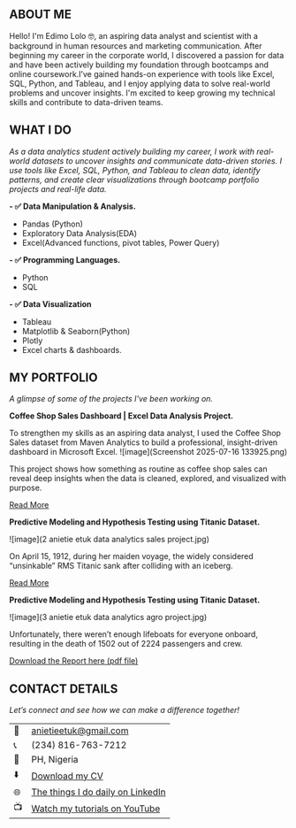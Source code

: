 <!--Section 1: Introduce your self-->
## ABOUT ME

Hello! I'm Edimo Lolo 🤓,  an aspiring data analyst and scientist with a background in human resources and marketing communication. After beginning my career in the corporate world, I discovered a passion for data and have been actively building my foundation through bootcamps and online coursework.I’ve gained hands-on experience with tools like Excel, SQL, Python, and Tableau, and I enjoy applying data to solve real-world problems and uncover insights. I'm excited to keep growing my technical skills and contribute to data-driven teams.


<!--Mention your top/relevant skills here - core and soft skills-->
## WHAT I DO

*As a data analytics student actively building my career, I work with real-world datasets to uncover insights and communicate data-driven stories. I use tools like Excel, SQL, Python, and Tableau to clean data, identify patterns, and create clear visualizations through bootcamp portfolio projects and real-life data.*

**- ✅ Data Manipulation & Analysis.**

+ Pandas (Python)
+  Exploratory Data Analysis(EDA)
+  Excel(Advanced functions, pivot tables, Power  Query)

**- ✅ Programming Languages.**
+ Python
+ SQL 

**- ✅  Data Visualization**
+ Tableau
+  Matplotlib & Seaborn(Python)
+   Plotly
+   Excel charts & dashboards.

<!--Section 2: List 3-4 key projects-->
## MY PORTFOLIO 

*A glimpse of some of the projects I've been working on.*

**Coffee Shop Sales Dashboard | Excel Data Analysis Project.**

To strengthen my skills as an aspiring data analyst, I used the Coffee Shop Sales dataset from Maven Analytics to build a professional, insight-driven dashboard in Microsoft Excel.
![image](Screenshot 2025-07-16 133925.png)

 This project shows how something as routine as coffee shop sales can reveal deep insights when the data is cleaned, explored, and visualized with purpose.


[Read More](https://www.linkedin.com/pulse/predictive-modeling-hypothesis-testing-using-titanic-dataset-anietie/)

**Predictive Modeling and Hypothesis Testing using Titanic Dataset.**

![image](2 anietie etuk data analytics sales project.jpg)

On April 15, 1912, during her maiden voyage, the widely considered “unsinkable” RMS Titanic sank after colliding with an iceberg. 

[Read More](https://www.linkedin.com/pulse/predictive-modeling-hypothesis-testing-using-titanic-dataset-anietie/)

**Predictive Modeling and Hypothesis Testing using Titanic Dataset.**

![image](3 anietie etuk data analytics agro project.jpg)

Unfortunately, there weren’t enough lifeboats for everyone onboard, resulting in the death of 1502 out of 2224 passengers and crew. 

<a href="17 How to Present Data to Executives by Anietie Etuk.pdf">Download the Report here (pdf file)</a>


## CONTACT DETAILS

*Let’s connect and see how we can make a difference together!*
<table>
  <tbody>
    <tr>
      <td>📧</td>
      <td><a href="mailto:anietieetuk@gmail.com">anietieetuk@gmail.com</a></td>
    </tr>
    <tr>
      <td>📞</td>
      <td>(234) 816-763-7212</td>
    </tr>
    <tr>
      <td>📍</td>
      <td>PH, Nigeria</td>
    </tr>
    <tr>
      <td>⬇️</td>
      <td><a href="https://etuk123456.github.io/portfolio1/docs/Profile.pdf">Download my CV</a></td>
    </tr>
    <tr>
      <td>🌐</td>
      <td><a href="https://linkedin.com/in/etukanietie">The things I do daily on LinkedIn</a></td>
    </tr>
    <tr>
      <td>📺</td>
      <td><a href="https://www.youtube.com/@LearnwithEtuk">Watch my tutorials on YouTube</a></td>
    </tr>
  </tbody>
</table>

   




